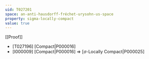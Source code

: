 ```yaml
---
uid: T027201
space: an-anti-hausdorff-fréchet-urysohn-us-space
property: sigma-locally-compact
value: true
---
```

[[Proof]]

* [T027196] [Compact|P000016]
* [I000009] [Compact|P000016] => [$\sigma$-Locally Compact|P000025]

